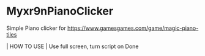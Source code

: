 # Myxr9nPianoClicker

Simple Piano clicker for 
https://www.gamesgames.com/game/magic-piano-tiles

| HOW TO USE |
Use full screen, turn script on
Done
